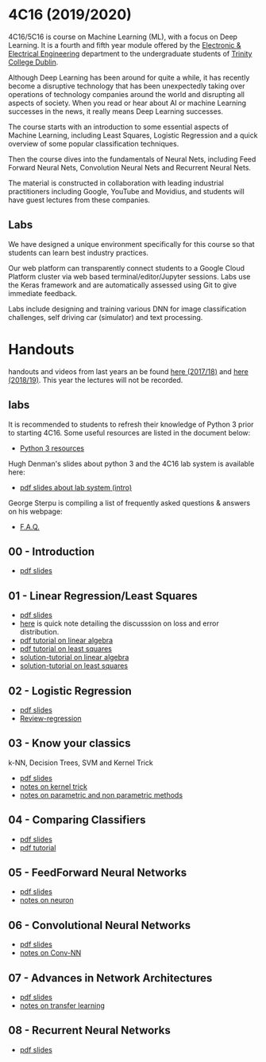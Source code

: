 # 4C16 (2019/2020)

4C16/5C16 is course on Machine Learning (ML), with a focus on
Deep Learning. It is a fourth and fifth year module offered by the [Electronic &
Electrical Engineering](https://www.tcd.ie/eleceng/) department to the
undergraduate students of [Trinity College Dublin](https://www.tcd.ie).

Although Deep Learning has been around for quite a while, it has recently become
a disruptive technology that has been unexpectedly taking over operations of
technology companies around the world and disrupting all aspects of
society. When you read or hear about AI or machine Learning successes in the
news, it really means Deep Learning successes.

The course starts with an introduction to some essential aspects of Machine
Learning, including Least Squares, Logistic Regression and a quick overview of
some popular classification techniques.

Then the course dives into the fundamentals of Neural Nets, including
Feed Forward Neural Nets, Convolution Neural Nets and Recurrent Neural
Nets.

The material is constructed in collaboration with leading industrial
practitioners including Google, YouTube and Movidius, and students will have
guest lectures from these companies.


## Labs

We have designed a unique environment specifically for this course so
that students can learn best industry practices.

Our web platform can transparently connect students to a Google Cloud
Platform cluster via web based terminal/editor/Jupyter sessions. Labs
use the Keras framework and are automatically assessed using Git to
give immediate feedback.

Labs include designing and training various DNN for image
classification challenges, self driving car (simulator) and text
processing.

# Handouts

handouts and videos from last years an be found [here (2017/18)](https://github.com/frcs/4C16-2017) and [here (2018/19)](https://github.com/frcs/4C16). This year the lectures will not be recorded.

## labs

It is recommended to students to refresh their knowledge of Python 3
prior to starting 4C16. Some useful resources are listed in the
document below:

* [Python 3 resources ](/handouts/PreparationPython3.pdf)

Hugh Denman's slides about python 3 and the 4C16 lab system is
available here:

* [pdf slides about lab system (intro)](/handouts/python_lab.no_notes.pdf)

George Sterpu is compiling a list of frequently asked questions & answers on his webpage:
* [F.A.Q.](https://georgesterpu.github.io/4c16.html)

## 00 - Introduction

* [pdf slides](/handouts/handout-00-intro.pdf)

## 01 - Linear Regression/Least Squares

* [pdf slides](/handouts/handout-01-linear-regression.pdf)
*  [here](/handouts/note-01-error-loss-likelihood.pdf) is quick note detailing
   the discusssion on loss and error distribution.
* [pdf tutorial on linear algebra](https://github.com/frcs/4C16-1920/blob/master/handouts/tutorial-00-linear-algebra.pdf)
* [pdf tutorial on least squares](https://github.com/frcs/4C16-1920/blob/master/handouts/tutorial-01-linear-regression.pdf)
* [solution-tutorial on linear algebra](https://github.com/frcs/4C16-1920/blob/master/handouts/solution-tutorial-on-linear-algebra.pdf)
* [solution-tutorial on least squares](https://github.com/frcs/4C16-1920/blob/master/handouts/tutorial-01-linear-regression.solutions.pdf)

## 02 - Logistic Regression

* [pdf slides](/handouts/handout-02-logistic-regression.pdf)
* [Review-regression](/handouts/Review-regression.pdf)

## 03 - Know your classics

k-NN, Decision Trees, SVM and Kernel Trick
* [pdf slides](/handouts/handout-03-classic-classifiers.pdf)
* [notes on kernel trick](/handouts/notes_kerneltrick.pdf)
* [notes on parametric and non parametric methods](/handouts/Parametric_vs_nonparametric.pdf)

## 04 - Comparing Classifiers
* [pdf slides](/handouts/handout-04-evaluating-classifier-performance.pdf)
* [pdf tutorial](/handouts/tutorial-04-classifiers-evaluation.pdf)

## 05 - FeedForward Neural Networks
* [pdf slides](/handouts/handout-05-deep-feedforward-networks.pdf)
* [notes on neuron](/handouts/notes_deep_feedforward.pdf)

## 06 - Convolutional Neural Networks
* [pdf slides](/handouts/handout-06-convolutional-neural-networks.pdf)
* [notes on Conv-NN](/handouts/notes_on_conv.pdf)

## 07 - Advances in Network Architectures
* [pdf slides](/handouts/handout-07-advances-in-network-architectures.pdf)
* [notes on transfer learning](handouts/transfer_learning-merged.pdf)

## 08 - Recurrent Neural Networks
* [pdf slides](/handouts/handout-09-recurrent-neural-networks.pdf)
